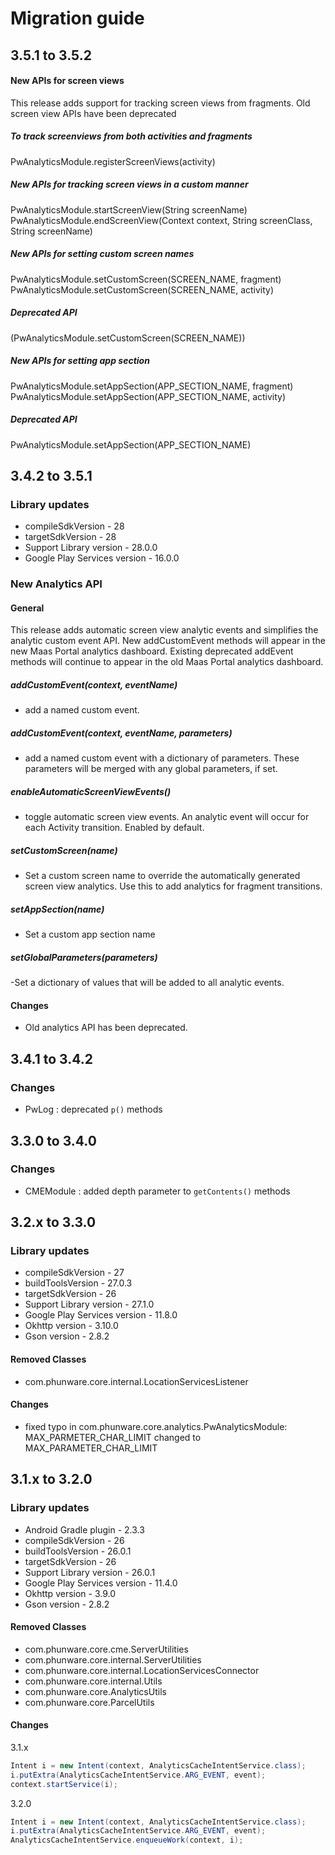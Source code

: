 # Migration guide

## 3.5.1 to 3.5.2

#### New APIs for screen views

This release adds support for tracking screen views from fragments.
Old screen view APIs have been deprecated

##### To track screenviews from both activities and fragments
PwAnalyticsModule.registerScreenViews(activity)

##### New APIs for tracking screen views in a custom manner
PwAnalyticsModule.startScreenView(String screenName) PwAnalyticsModule.endScreenView(Context context, String screenClass, String screenName)

##### New APIs for setting custom screen names
PwAnalyticsModule.setCustomScreen(SCREEN_NAME, fragment)
PwAnalyticsModule.setCustomScreen(SCREEN_NAME, activity)

##### Deprecated API
 (PwAnalyticsModule.setCustomScreen(SCREEN_NAME))

##### New APIs for setting app section
PwAnalyticsModule.setAppSection(APP_SECTION_NAME, fragment)
PwAnalyticsModule.setAppSection(APP_SECTION_NAME, activity)

##### Deprecated API
PwAnalyticsModule.setAppSection(APP_SECTION_NAME)

## 3.4.2 to 3.5.1

### Library updates
- compileSdkVersion - 28
- targetSdkVersion - 28
- Support Library version - 28.0.0
- Google Play Services version - 16.0.0

### New Analytics API
#### General
This release adds automatic screen view analytic events and simplifies the analytic custom event API. New addCustomEvent methods will appear in the new Maas Portal analytics dashboard. Existing deprecated addEvent methods will continue to appear in the old Maas Portal analytics dashboard.

##### addCustomEvent(context, eventName)
- add a named custom event.

##### addCustomEvent(context, eventName, parameters)
- add a named custom event with a dictionary of parameters.  These parameters will be merged with any global parameters, if set.

##### enableAutomaticScreenViewEvents()
- toggle automatic screen view events. An analytic event will occur for each Activity transition. Enabled by default.

##### setCustomScreen(name)
- Set a custom screen name to override the automatically generated screen view analytics. Use this to add analytics for fragment transitions.

##### setAppSection(name)
- Set a custom app section name

##### setGlobalParameters(parameters)
-Set a dictionary of values that will be added to all analytic events.

#### Changes
- Old analytics API has been deprecated.

## 3.4.1 to 3.4.2

### Changes
- PwLog : deprecated `p()` methods

## 3.3.0 to 3.4.0

### Changes
- CMEModule : added depth parameter to `getContents()` methods

## 3.2.x to 3.3.0

### Library updates
- compileSdkVersion - 27
- buildToolsVersion - 27.0.3
- targetSdkVersion - 26
- Support Library version - 27.1.0
- Google Play Services version - 11.8.0
- Okhttp version - 3.10.0
- Gson version - 2.8.2

#### Removed Classes
- com.phunware.core.internal.LocationServicesListener

#### Changes
- fixed typo in com.phunware.core.analytics.PwAnalyticsModule: MAX_PARMETER_CHAR_LIMIT changed to MAX_PARAMETER_CHAR_LIMIT

## 3.1.x to 3.2.0

### Library updates
- Android Gradle plugin - 2.3.3
- compileSdkVersion - 26
- buildToolsVersion - 26.0.1
- targetSdkVersion - 26
- Support Library version - 26.0.1
- Google Play Services version - 11.4.0
- Okhttp version - 3.9.0
- Gson version - 2.8.2

#### Removed Classes
- com.phunware.core.cme.ServerUtilities
- com.phunware.core.internal.ServerUtilities
- com.phunware.core.internal.LocationServicesConnector
- com.phunware.core.internal.Utils
- com.phunware.core.AnalyticsUtils
- com.phunware.core.ParcelUtils

#### Changes

3.1.x

```java
Intent i = new Intent(context, AnalyticsCacheIntentService.class);
i.putExtra(AnalyticsCacheIntentService.ARG_EVENT, event);
context.startService(i);
```
3.2.0
```java
Intent i = new Intent(context, AnalyticsCacheIntentService.class);
i.putExtra(AnalyticsCacheIntentService.ARG_EVENT, event);
AnalyticsCacheIntentService.enqueueWork(context, i);
```
